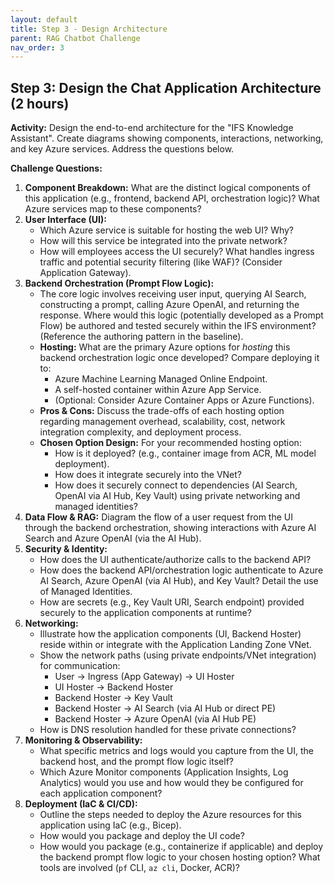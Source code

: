 ```yaml
---
layout: default
title: Step 3 - Design Architecture
parent: RAG Chatbot Challenge
nav_order: 3
---
```


## Step 3: Design the Chat Application Architecture (2 hours)

**Activity:** Design the end-to-end architecture for the "IFS Knowledge Assistant". Create diagrams showing components, interactions, networking, and key Azure services. Address the questions below.

**Challenge Questions:**

1.  **Component Breakdown:** What are the distinct logical components of this application (e.g., frontend, backend API, orchestration logic)? What Azure services map to these components?
2.  **User Interface (UI):**
    * Which Azure service is suitable for hosting the web UI? Why?
    * How will this service be integrated into the private network?
    * How will employees access the UI securely? What handles ingress traffic and potential security filtering (like WAF)? (Consider Application Gateway).
3.  **Backend Orchestration (Prompt Flow Logic):**
    * The core logic involves receiving user input, querying AI Search, constructing a prompt, calling Azure OpenAI, and returning the response. Where would this logic (potentially developed as a Prompt Flow) be authored and tested securely within the IFS environment? (Reference the authoring pattern in the baseline).
    * **Hosting:** What are the primary Azure options for *hosting* this backend orchestration logic once developed? Compare deploying it to:
        * Azure Machine Learning Managed Online Endpoint.
        * A self-hosted container within Azure App Service.
        * (Optional: Consider Azure Container Apps or Azure Functions).
    * **Pros & Cons:** Discuss the trade-offs of each hosting option regarding management overhead, scalability, cost, network integration complexity, and deployment process.
    * **Chosen Option Design:** For your recommended hosting option:
        * How is it deployed? (e.g., container image from ACR, ML model deployment).
        * How does it integrate securely into the VNet?
        * How does it securely connect to dependencies (AI Search, OpenAI via AI Hub, Key Vault) using private networking and managed identities?
4.  **Data Flow & RAG:** Diagram the flow of a user request from the UI through the backend orchestration, showing interactions with Azure AI Search and Azure OpenAI (via the AI Hub).
5.  **Security & Identity:**
    * How does the UI authenticate/authorize calls to the backend API?
    * How does the backend API/orchestration logic authenticate to Azure AI Search, Azure OpenAI (via AI Hub), and Key Vault? Detail the use of Managed Identities.
    * How are secrets (e.g., Key Vault URI, Search endpoint) provided securely to the application components at runtime?
6.  **Networking:**
    * Illustrate how the application components (UI, Backend Hoster) reside within or integrate with the Application Landing Zone VNet.
    * Show the network paths (using private endpoints/VNet integration) for communication:
        * User -> Ingress (App Gateway) -> UI Hoster
        * UI Hoster -> Backend Hoster
        * Backend Hoster -> Key Vault
        * Backend Hoster -> AI Search (via AI Hub or direct PE)
        * Backend Hoster -> Azure OpenAI (via AI Hub PE)
    * How is DNS resolution handled for these private connections?
7.  **Monitoring & Observability:**
    * What specific metrics and logs would you capture from the UI, the backend host, and the prompt flow logic itself?
    * Which Azure Monitor components (Application Insights, Log Analytics) would you use and how would they be configured for each application component?
8.  **Deployment (IaC & CI/CD):**
    * Outline the steps needed to deploy the Azure resources for this application using IaC (e.g., Bicep).
    * How would you package and deploy the UI code?
    * How would you package (e.g., containerize if applicable) and deploy the backend prompt flow logic to your chosen hosting option? What tools are involved (`pf` CLI, `az cli`, Docker, ACR)?
